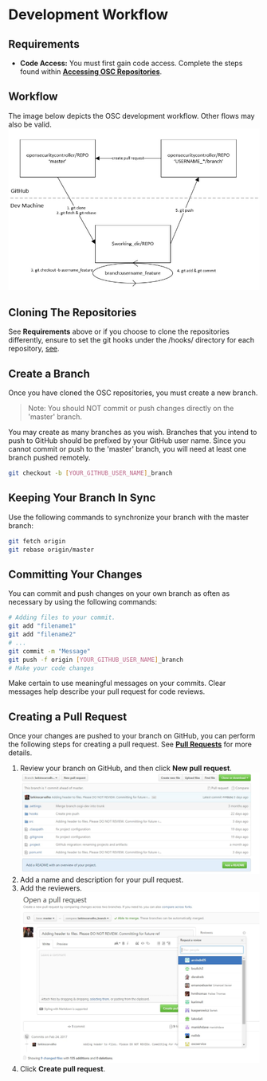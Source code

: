 # Development Workflow

## Requirements

 - **Code Access:**  You must first gain code access. Complete the steps found within **[Accessing OSC Repositories](repo_access.md)**.


## Workflow
The image below depicts the OSC development workflow. Other flows may also be valid.
![](./images/dev_flow.jpg)


## Cloning The Repositories
See **Requirements** above or if you choose to clone the repositories differently, ensure to set the git hooks under the /hooks/ directory for each repository, [see](./scripts/clone-repos.sh).  

## Create a Branch
Once you have cloned the OSC repositories, you must create a new branch. 
> Note: You should NOT commit or push changes directly on the 'master' branch.

You may create as many branches as you wish. Branches that you intend to push to GitHub should be prefixed by your GitHub user name. Since you cannot commit or push to the 'master' branch, you will need at least one branch pushed remotely. 

```sh
git checkout -b [YOUR_GITHUB_USER_NAME]_branch
```
## Keeping Your Branch In Sync
Use the following commands to synchronize your branch with the master branch:

```sh
git fetch origin
git rebase origin/master
```

## Committing Your Changes
You can commit and push changes on your own branch as often as necessary by using the following commands: 

```sh
# Adding files to your commit.
git add "filename1"
git add "filename2"
# ...
git commit -m "Message"
git push -f origin [YOUR_GITHUB_USER_NAME]_branch
# Make your code changes
```

Make certain to use meaningful messages on your commits. Clear messages help describe your pull request for code reviews.


## Creating a Pull Request
Once your changes are pushed to your branch on GitHub, you can perform the following steps for creating a pull request. See **[Pull Requests](pull_requests.md)** for more details.

1.	Review your branch on GitHub, and then click **New pull request**.
	![](./images/pull_request_1.jpg)
2.	Add a name and description for your pull request.
3.	Add the reviewers.
	![](./images/add_reviewers.jpg)
4.	Click **Create pull request**.

